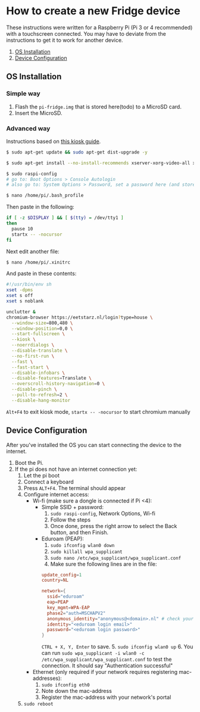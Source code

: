 # How to create a new Fridge device

These instructions were written for a Raspberry Pi (Pi 3 or 4 recommended) with a touchscreen connected. You may have to deviate from the instructions to get it to work for another device.


1. [OS Installation](./#os-installation)
2. [Device Configuration](./#device-configuration)

## OS Installation
### Simple way

1. Flash the `pi-fridge.img` that is stored here(todo) to a MicroSD card.
2. Insert the MicroSD.

### Advanced way

Instructions based on [this kiosk guide](https://blog.r0b.io/post/minimal-rpi-kiosk/).

```sh
$ sudo apt-get update && sudo apt-get dist-upgrade -y

$ sudo apt-get install --no-install-recommends xserver-xorg-video-all xserver-xorg-input-all xserver-xorg-core xinit x11-xserver-utils chromium-browser unclutter

$ sudo raspi-config
# go to: Boot Options > Console Autologin
# also go to: System Options > Password, set a password here (and store it somewhere)

$ nano /home/pi/.bash_profile
```
Then paste in the following:
```sh
if [ -z $DISPLAY ] && [ $(tty) = /dev/tty1 ]
then
  pause 10
  startx -- -nocursor
fi
```

Next edit another file:
```sh
$ nano /home/pi/.xinitrc
```
And paste in these contents:
```sh
#!/usr/bin/env sh
xset -dpms
xset s off
xset s noblank

unclutter &
chromium-browser https://eetstarz.nl/login?type=house \
  --window-size=800,480 \
  --window-position=0,0 \
  --start-fullscreen \
  --kiosk \
  --noerrdialogs \
  --disable-translate \
  --no-first-run \
  --fast \
  --fast-start \
  --disable-infobars \
  --disable-features=Translate \
  --overscroll-history-navigation=0 \
  --disable-pinch \
  --pull-to-refresh=2 \
  --disable-hang-monitor
```

`Alt+F4` to exit kiosk mode, `startx -- -nocursor` to start chromium manually

## Device Configuration

After you've installed the OS you can start connecting the device to the internet.

1. Boot the Pi.
2. If the pi does not have an internet connection yet:
    1. Let the pi boot
    2. Connect a keyboard
    3. Press `ALT+F4`. The terminal should appear
    4. Configure internet access:
        - Wi-fi (make sure a dongle is connected if Pi <4):
          - Simple SSID + password:
            1. `sudo raspi-config`, Network Options, Wi-fi
            2. Follow the steps
            3. Once done, press the right arrow to select the Back button, and then Finish.
          - Eduroam (PEAP):
            1. `sudo ifconfig wlan0 down`
            2. `sudo killall wpa_supplicant`
            3. `sudo nano /etc/wpa_supplicant/wpa_supplicant.conf`
            4. Make sure the following lines are in the file:
              ```conf
              update_config=1
              country=NL
              
              network={
                ssid="eduroam"
                eap=PEAP
                key_mgmt=WPA-EAP
                phase2="auth=MSCHAPV2"
                anonymous_identity="anonymous@<domain>.nl" # check your school's instructions
                identity="<eduroam login email>"
                password="<eduroam login password>"
              }
              ```
              `CTRL + X, Y, Enter` to save.
            5. `sudo ifconfig wlan0 up`
            6. You can run `sudo wpa_supplicant -i wlan0 -c /etc/wpa_supplicant/wpa_supplicant.conf` to test the connection. It should say "Authentication successful"
        - Ethernet (only required if your network requires registering mac-addresses):
          1. `sudo ifconfig eth0`
          2. Note down the mac-address
          3. Register the mac-address with your network's portal
    5. `sudo reboot`
